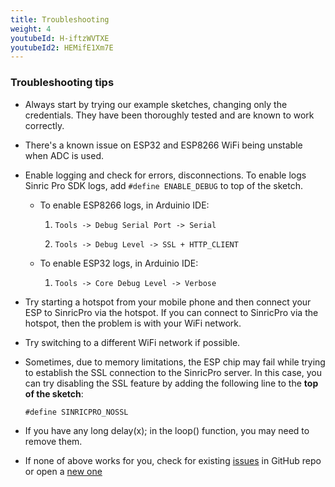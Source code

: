 ```yaml
---
title: Troubleshooting
weight: 4
youtubeId: H-iftzWVTXE
youtubeId2: HEMifE1Xm7E
---
```


### Troubleshooting tips 

* Always start by trying our example sketches, changing only the credentials. They have been thoroughly tested and are known to work correctly.

* There's a known issue on ESP32 and ESP8266 WiFi being unstable when ADC is used.

* Enable logging and check for errors, disconnections. To enable logs Sinric Pro SDK logs, add ``#define ENABLE_DEBUG`` to top of the sketch.

    * To enable ESP8266 logs, in Arduinio IDE:

        1. `Tools -> Debug Serial Port -> Serial`

        2. `Tools -> Debug Level -> SSL + HTTP_CLIENT`

    * To enable ESP32 logs, in Arduinio IDE:

        1. `Tools -> Core Debug Level -> Verbose`


* Try starting a hotspot from your mobile phone and then connect your ESP to SinricPro via the hotspot. If you can connect to SinricPro via the hotspot, then the problem is with your WiFi network. 

* Try switching to a different WiFi network if possible.

* Sometimes, due to memory limitations, the ESP chip may fail while trying to establish the SSL connection to the SinricPro server. In this case, you can try disabling the SSL feature by adding the following line to the **top of the sketch**:

    ```#define SINRICPRO_NOSSL```

* If you have any long delay(x); in the loop() function, you may need to remove them.
 
* If none of above works for you, check for existing [issues](https://github.com/sinricpro/esp8266-esp32-sdk/issues) in GitHub repo or open a [new one](https://github.com/sinricpro/esp8266-esp32-sdk/issues/new)
